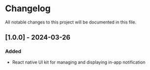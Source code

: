 # Changelog

All notable changes to this project will be documented in this file.

## [1.0.0] - 2024-03-26

### Added

- React native UI kit for managing and displaying in-app notification
